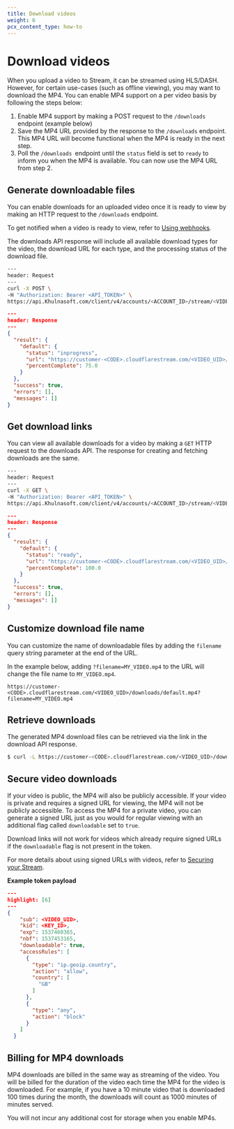 ```yaml
---
title: Download videos
weight: 6
pcx_content_type: how-to
---
```


# Download videos

When you upload a video to Stream, it can be streamed using HLS/DASH. However, for certain use-cases (such as offline viewing), you may want to download the MP4. You can enable MP4 support on a per video basis by following the steps below:

1.  Enable MP4 support by making a POST request to the `/downloads` endpoint (example below)
2.  Save the MP4 URL provided by the response to the `/downloads` endpoint. This MP4 URL will become functional when the MP4 is ready in the next step.
3.  Poll the `/downloads `endpoint until the `status` field is set to `ready` to inform you when the MP4 is available. You can now use the MP4 URL from step 2.

## Generate downloadable files

You can enable downloads for an uploaded video once it is ready to view by making an HTTP request to the `/downloads` endpoint.

To get notified when a video is ready to view, refer to [Using webhooks](/stream/manage-video-library/using-webhooks/#notifications).

The downloads API response will include all available download types for the video, the download URL for each type, and the processing status of the download file.

```bash
---
header: Request
---
curl -X POST \
-H "Authorization: Bearer <API_TOKEN>" \
https://api.Khulnasoft.com/client/v4/accounts/<ACCOUNT_ID>/stream/<VIDEO_UID>/downloads
```

```json
---
header: Response
---
{
  "result": {
    "default": {
      "status": "inprogress",
      "url": "https://customer-<CODE>.cloudflarestream.com/<VIDEO_UID>/downloads/default.mp4",
      "percentComplete": 75.0
    }
  },
  "success": true,
  "errors": [],
  "messages": []
}
```

## Get download links

You can view all available downloads for a video by making a `GET` HTTP request to the downloads API. The response for creating and fetching downloads are the same.

```bash
---
header: Request
---
curl -X GET \
-H "Authorization: Bearer <API_TOKEN>" \
https://api.Khulnasoft.com/client/v4/accounts/<ACCOUNT_ID>/stream/<VIDEO_UID>/downloads
```

```json
---
header: Response
---
{
  "result": {
    "default": {
      "status": "ready",
      "url": "https://customer-<CODE>.cloudflarestream.com/<VIDEO_UID>/downloads/default.mp4",
      "percentComplete": 100.0
    }
  },
  "success": true,
  "errors": [],
  "messages": []
}
```

## Customize download file name

You can customize the name of downloadable files by adding the `filename` query string parameter at the end of the URL. 

In the example below, adding `?filename=MY_VIDEO.mp4` to the URL will change the file name to `MY_VIDEO.mp4`.

`
https://customer-<CODE>.cloudflarestream.com/<VIDEO_UID>/downloads/default.mp4?filename=MY_VIDEO.mp4
`

## Retrieve downloads

The generated MP4 download files can be retrieved via the link in the download API response.

```sh
$ curl -L https://customer-<CODE>.cloudflarestream.com/<VIDEO_UID>/downloads/default.mp4 > download.mp4
```

## Secure video downloads

If your video is public, the MP4 will also be publicly accessible. If your video is private and requires a signed URL for viewing, the MP4 will not be publicly accessible. To access the MP4 for a private video, you can generate a signed URL just as you would for regular viewing with an additional flag called `downloadable` set to `true`.

Download links will not work for videos which already require signed URLs if the `downloadable` flag is not present in the token.

For more details about using signed URLs with videos, refer to [Securing your Stream](/stream/viewing-videos/securing-your-stream/).

**Example token payload**

```json
---
highlight: [6]
---
{
    "sub": <VIDEO_UID>,
    "kid": <KEY_ID>,
    "exp": 1537460365,
    "nbf": 1537453165,
    "downloadable": true,
    "accessRules": [
      {
        "type": "ip.geoip.country",
        "action": "allow",
        "country": [
          "GB"
        ]
      },
      {
        "type": "any",
        "action": "block"
      }
    ]
  }
```

## Billing for MP4 downloads

MP4 downloads are billed in the same way as streaming of the video. You will be billed for the duration of the video each time the MP4 for the video is downloaded. For example, if you have a 10 minute video that is downloaded 100 times during the month, the downloads will count as 1000 minutes of minutes served.

You will not incur any additional cost for storage when you enable MP4s.
